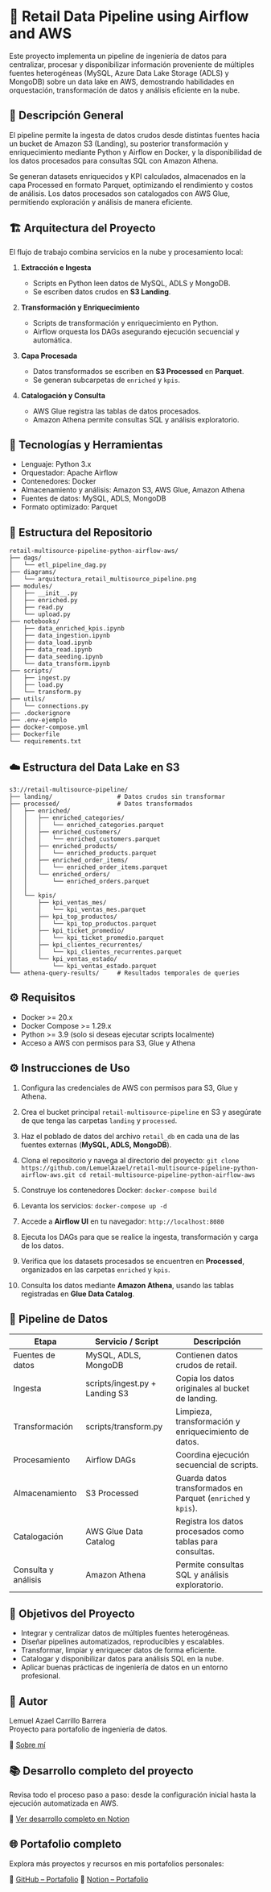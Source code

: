 # 🛒 Retail Data Pipeline using Airflow and AWS

Este proyecto implementa un pipeline de ingeniería de datos para centralizar, procesar y disponibilizar información proveniente de múltiples fuentes heterogéneas (MySQL, Azure Data Lake Storage (ADLS) y MongoDB) sobre un data lake en AWS, demostrando habilidades en orquestación, transformación de datos y análisis eficiente en la nube.

## 🧠 Descripción General

El pipeline permite la ingesta de datos crudos desde distintas fuentes hacia un bucket de Amazon S3 (Landing), su posterior transformación y enriquecimiento mediante Python y Airflow en Docker, y la disponibilidad de los datos procesados para consultas SQL con Amazon Athena.

Se generan datasets enriquecidos y KPI calculados, almacenados en la capa Processed en formato Parquet, optimizando el rendimiento y costos de análisis. Los datos procesados son catalogados con AWS Glue, permitiendo exploración y análisis de manera eficiente.

## 🏗️ Arquitectura del Proyecto

El flujo de trabajo combina servicios en la nube y procesamiento local:

1.  **Extracción e Ingesta** 
    -   Scripts en Python leen datos de MySQL, ADLS y MongoDB.       
    -   Se escriben datos crudos en **S3 Landing**.
        
2.  **Transformación y Enriquecimiento**
    -   Scripts de transformación y enriquecimiento en Python.     
    -   Airflow orquesta los DAGs asegurando ejecución secuencial y automática.
        
3.  **Capa Procesada**
    -   Datos transformados se escriben en **S3 Processed** en **Parquet**.
    -   Se generan subcarpetas de `enriched` y `kpis`.
        
4.  **Catalogación y Consulta**
    -   AWS Glue registra las tablas de datos procesados.
    -   Amazon Athena permite consultas SQL y análisis exploratorio.
  
## 🧰 Tecnologías y Herramientas

-   Lenguaje: Python 3.x
-   Orquestador: Apache Airflow
-   Contenedores: Docker
-   Almacenamiento y análisis: Amazon S3, AWS Glue, Amazon Athena
-   Fuentes de datos: MySQL, ADLS, MongoDB
-   Formato optimizado: Parquet

## 📁 Estructura del Repositorio

```text
retail-multisource-pipeline-python-airflow-aws/
├── dags/
│   └── etl_pipeline_dag.py
├── diagrams/
│   └── arquitectura_retail_multisource_pipeline.png
├── modules/
│   ├── __init__.py
│   ├── enriched.py
│   ├── read.py
│   └── upload.py
├── notebooks/
│   ├── data_enriched_kpis.ipynb
│   ├── data_ingestion.ipynb
│   ├── data_load.ipynb
│   ├── data_read.ipynb
│   ├── data_seeding.ipynb
│   └── data_transform.ipynb
├── scripts/
│   ├── ingest.py
│   ├── load.py
│   └── transform.py
├── utils/
│   └── connections.py
├── .dockerignore
├── .env-ejemplo
├── docker-compose.yml
├── Dockerfile
└── requirements.txt
```

## ☁️ Estructura del Data Lake en S3

```text
s3://retail-multisource-pipeline/
├── landing/                  # Datos crudos sin transformar
├── processed/                # Datos transformados
│   ├── enriched/
│   │   ├── enriched_categories/
│   │   │   └── enriched_categories.parquet
│   │   ├── enriched_customers/
│   │   │   └── enriched_customers.parquet
│   │   ├── enriched_products/
│   │   │   └── enriched_products.parquet
│   │   ├── enriched_order_items/
│   │   │   └── enriched_order_items.parquet
│   │   └── enriched_orders/
│   │       └── enriched_orders.parquet
│   │    
│   └── kpis/
│       ├── kpi_ventas_mes/
│       │   └── kpi_ventas_mes.parquet
│       ├── kpi_top_productos/
│       │   └── kpi_top_productos.parquet
│       ├── kpi_ticket_promedio/
│       │   └── kpi_ticket_promedio.parquet
│       ├── kpi_clientes_recurrentes/
│       │   └── kpi_clientes_recurrentes.parquet
│       └── kpi_ventas_estado/
│           └── kpi_ventas_estado.parquet
└── athena-query-results/     # Resultados temporales de queries
```

## ⚙️ Requisitos
-   Docker >= 20.x
-   Docker Compose >= 1.29.x  
-   Python >= 3.9 (solo si deseas ejecutar scripts localmente)    
-   Acceso a AWS con permisos para S3, Glue y Athena

## ⚙️ Instrucciones de Uso

1.  Configura las credenciales de AWS con permisos para S3, Glue y Athena.

3.  Crea el bucket principal `retail-multisource-pipeline` en S3 y asegúrate de que tenga las carpetas `landing` y `processed`.

4. Haz el poblado de datos del archivo `retail_db` en cada una de las fuentes externas (**MySQL, ADLS, MongoDB**).

5.  Clona el repositorio y navega al directorio del proyecto:
   `git clone https://github.com/LemuelAzael/retail-multisource-pipeline-python-airflow-aws.git cd retail-multisource-pipeline-python-airflow-aws` 

6.  Construye los contenedores Docker:
`docker-compose build` 

7.  Levanta los servicios:
    `docker-compose up -d` 

8.  Accede a **Airflow UI** en tu navegador:
    `http://localhost:8080` 

9.  Ejecuta los DAGs para que se realice la ingesta, transformación y carga de los datos.
    
10.  Verifica que los datasets procesados se encuentren en **Processed**, organizados en las carpetas `enriched` y `kpis`.
    
11.  Consulta los datos mediante **Amazon Athena**, usando las tablas registradas en **Glue Data Catalog**.


## 🔄 Pipeline de Datos

| Etapa               | Servicio / Script              | Descripción                                                  |
| ------------------- | ------------------------------ | ------------------------------------------------------------ |
| Fuentes de datos    | MySQL, ADLS, MongoDB           | Contienen datos crudos de retail.                            |
| Ingesta             | scripts/ingest.py + Landing S3 | Copia los datos originales al bucket de landing.             |
| Transformación      | scripts/transform.py           | Limpieza, transformación y enriquecimiento de datos.         |
| Procesamiento       | Airflow DAGs                   | Coordina ejecución secuencial de scripts.                    |
| Almacenamiento      | S3 Processed                   | Guarda datos transformados en Parquet (`enriched` y `kpis`). |
| Catalogación        | AWS Glue Data Catalog          | Registra los datos procesados como tablas para consultas.    |
| Consulta y análisis | Amazon Athena                  | Permite consultas SQL y análisis exploratorio.               |


## 🎯 Objetivos del Proyecto
-   Integrar y centralizar datos de múltiples fuentes heterogéneas.    
-   Diseñar pipelines automatizados, reproducibles y escalables.    
-   Transformar, limpiar y enriquecer datos de forma eficiente.    
-   Catalogar y disponibilizar datos para análisis SQL en la nube.    
-   Aplicar buenas prácticas de ingeniería de datos en un entorno profesional.

## 👤 Autor
Lemuel Azael Carrillo Barrera  
Proyecto para portafolio de ingeniería de datos.

🔗 [Sobre mí](https://www.notion.so/Perfil-profesional-Lemuel-Azael-Carrillo-Barrera-2619ec6ab8528025b300d6099cd92add?source=copy_link)

## 📚 Desarrollo completo del proyecto

Revisa todo el proceso paso a paso: desde la configuración inicial hasta la ejecución automatizada en AWS.

🔎 [Ver desarrollo completo en Notion](https://www.notion.so/Data-Pipeline-for-Retail-using-Airflow-and-AWS-2619ec6ab8528051a6d2c7d1dbcf24ed?source=copy_link)

## 🌐 Portafolio completo

Explora más proyectos y recursos en mis portafolios personales:

🔗 [GitHub – Portafolio](https://github.com/LemuelAzael/LemuelAzael)
🔗 [Notion – Portafolio](https://www.notion.so/Portafolio-Lemuel-Carrillo-2179ec6ab8528029ba54f3bf3363f993?source=copy_link)
